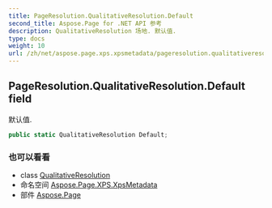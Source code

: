 ```yaml
---
title: PageResolution.QualitativeResolution.Default
second_title: Aspose.Page for .NET API 参考
description: QualitativeResolution 场地. 默认值.
type: docs
weight: 10
url: /zh/net/aspose.page.xps.xpsmetadata/pageresolution.qualitativeresolution/default/
---
```

## PageResolution.QualitativeResolution.Default field

默认值.

```csharp
public static QualitativeResolution Default;
```

### 也可以看看

* class [QualitativeResolution](../)
* 命名空间 [Aspose.Page.XPS.XpsMetadata](../../pageresolution.qualitativeresolution/)
* 部件 [Aspose.Page](../../../)


